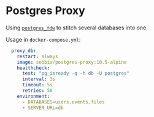 # Postgres Proxy

Using [`postgres_fdw`](https://www.postgresql.org/docs/current/postgres-fdw.html) to stitch several databases into one.

Usage in `docker-compose.yml`:

```yaml
  proxy_db:
    restart: always
    image: sebbia/postgres-proxy:10.5-alpine
    healthcheck:
      test: "pg_isready -q -h db -U postgres"
      interval: 3s
      timeout: 5s
      retries: 50
    environment:
      - DATABASES=users,events,files
      - SERVER_URL=db
```
